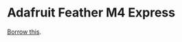 # Adafruit Feather M4 Express
[Borrow this](../../../issues/new?title=Borrow%20this&body=Please&labels=new).

